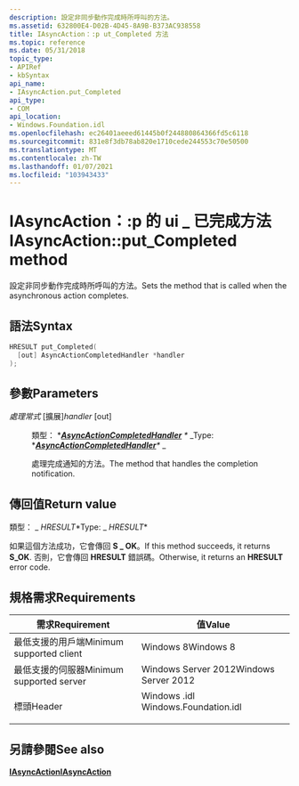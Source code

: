 ```yaml
---
description: 設定非同步動作完成時所呼叫的方法。
ms.assetid: 632800E4-D02B-4D45-8A9B-B373AC938558
title: IAsyncAction：:p ut_Completed 方法
ms.topic: reference
ms.date: 05/31/2018
topic_type:
- APIRef
- kbSyntax
api_name:
- IAsyncAction.put_Completed
api_type:
- COM
api_location:
- Windows.Foundation.idl
ms.openlocfilehash: ec26401aeeed61445b0f244880864366fd5c6118
ms.sourcegitcommit: 831e8f3db78ab820e1710cede244553c70e50500
ms.translationtype: MT
ms.contentlocale: zh-TW
ms.lasthandoff: 01/07/2021
ms.locfileid: "103943433"
---
```

# <a name="iasyncactionput_completed-method"></a><span data-ttu-id="e7668-103">IAsyncAction：:p 的 ui \_ 已完成方法</span><span class="sxs-lookup"><span data-stu-id="e7668-103">IAsyncAction::put\_Completed method</span></span>

<span data-ttu-id="e7668-104">設定非同步動作完成時所呼叫的方法。</span><span class="sxs-lookup"><span data-stu-id="e7668-104">Sets the method that is called when the asynchronous action completes.</span></span>

## <a name="syntax"></a><span data-ttu-id="e7668-105">語法</span><span class="sxs-lookup"><span data-stu-id="e7668-105">Syntax</span></span>


```C++
HRESULT put_Completed(
  [out] AsyncActionCompletedHandler *handler
);
```



## <a name="parameters"></a><span data-ttu-id="e7668-106">參數</span><span class="sxs-lookup"><span data-stu-id="e7668-106">Parameters</span></span>

<dl> <dt>

<span data-ttu-id="e7668-107">*處理常式* \[擴展\]</span><span class="sxs-lookup"><span data-stu-id="e7668-107">*handler* \[out\]</span></span>
</dt> <dd>

<span data-ttu-id="e7668-108">類型： \**[**AsyncActionCompletedHandler**](asyncactioncompletedhandler.md) \** _</span><span class="sxs-lookup"><span data-stu-id="e7668-108">Type: \**[**AsyncActionCompletedHandler**](asyncactioncompletedhandler.md)\** _</span></span>

<span data-ttu-id="e7668-109">處理完成通知的方法。</span><span class="sxs-lookup"><span data-stu-id="e7668-109">The method that handles the completion notification.</span></span>

</dd> </dl>

## <a name="return-value"></a><span data-ttu-id="e7668-110">傳回值</span><span class="sxs-lookup"><span data-stu-id="e7668-110">Return value</span></span>

<span data-ttu-id="e7668-111">類型： _ *HRESULT*\*</span><span class="sxs-lookup"><span data-stu-id="e7668-111">Type: _ *HRESULT*\*</span></span>

<span data-ttu-id="e7668-112">如果這個方法成功，它會傳回 **S \_ OK**。</span><span class="sxs-lookup"><span data-stu-id="e7668-112">If this method succeeds, it returns **S\_OK**.</span></span> <span data-ttu-id="e7668-113">否則，它會傳回 **HRESULT** 錯誤碼。</span><span class="sxs-lookup"><span data-stu-id="e7668-113">Otherwise, it returns an **HRESULT** error code.</span></span>

## <a name="requirements"></a><span data-ttu-id="e7668-114">規格需求</span><span class="sxs-lookup"><span data-stu-id="e7668-114">Requirements</span></span>



| <span data-ttu-id="e7668-115">需求</span><span class="sxs-lookup"><span data-stu-id="e7668-115">Requirement</span></span> | <span data-ttu-id="e7668-116">值</span><span class="sxs-lookup"><span data-stu-id="e7668-116">Value</span></span> |
|-------------------------------------|---------------------------------------------------------------------------------------------------|
| <span data-ttu-id="e7668-117">最低支援的用戶端</span><span class="sxs-lookup"><span data-stu-id="e7668-117">Minimum supported client</span></span><br/> | <span data-ttu-id="e7668-118">Windows 8</span><span class="sxs-lookup"><span data-stu-id="e7668-118">Windows 8</span></span><br/>                                                                              |
| <span data-ttu-id="e7668-119">最低支援的伺服器</span><span class="sxs-lookup"><span data-stu-id="e7668-119">Minimum supported server</span></span><br/> | <span data-ttu-id="e7668-120">Windows Server 2012</span><span class="sxs-lookup"><span data-stu-id="e7668-120">Windows Server 2012</span></span><br/>                                                                    |
| <span data-ttu-id="e7668-121">標頭</span><span class="sxs-lookup"><span data-stu-id="e7668-121">Header</span></span><br/>                   | <dl> <span data-ttu-id="e7668-122"><dt>Windows .idl</dt></span><span class="sxs-lookup"><span data-stu-id="e7668-122"><dt>Windows.Foundation.idl</dt></span></span> </dl> |



## <a name="see-also"></a><span data-ttu-id="e7668-123">另請參閱</span><span class="sxs-lookup"><span data-stu-id="e7668-123">See also</span></span>

<dl> <dt>

[<span data-ttu-id="e7668-124">**IAsyncAction**</span><span class="sxs-lookup"><span data-stu-id="e7668-124">**IAsyncAction**</span></span>](/windows/win32/api/windows.foundation/nn-windows-foundation-iasyncaction)
</dt> </dl>

 

 
